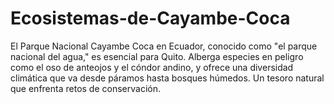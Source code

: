 # Ecosistemas-de-Cayambe-Coca
El Parque Nacional Cayambe Coca en Ecuador, conocido como "el parque nacional del agua," es esencial para Quito. Alberga especies en peligro como el oso de anteojos y el cóndor andino, y ofrece una diversidad climática que va desde páramos hasta bosques húmedos. Un tesoro natural que enfrenta retos de conservación.
